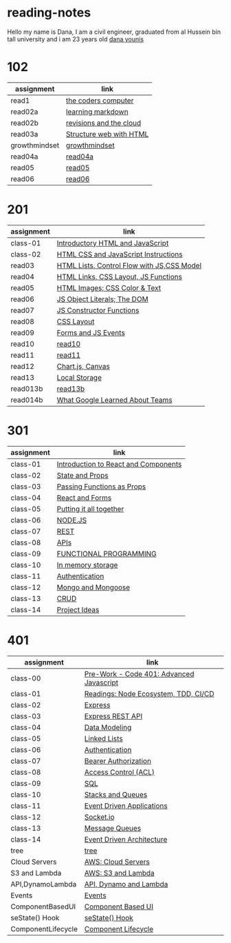 # reading-notes
Hello my name is Dana, I am a civil engineer, graduated from al Hussein bin tall university and i am 23 years old
[dana younis](https://github.com/dana-younis)





# 102
| assignment     | link                                       | 
| --------       | ----------                                 | 
| read1          | [the coders computer](102/read1.md)        | 
| read02a        | [learning markdown](102/read02b.md)        | 
| read02b        | [revisions and the cloud](102/read02b.md)  | 
| read03a        | [Structure web  with HTML](102/read03a.md) | 
|growthmindset   | [growthmindset](102/growthmindset.md)      | 
|read04a         | [read04a](102/read04a.md)                  |
|read05          | [read05](102/read05.md)                    |
|read06          | [read06](102/read06.md)                    |








# 201 
| assignment     | link                                                        | 
| --------       | ----------                                                  | 
| class-01       |[Introductory HTML and JavaScript](201/class-01.md)          | 
| class-02       |[HTML CSS and JavaScript Instructions](201/class-02.md)      | 
| read03         |[ HTML Lists, Control Flow with JS,CSS Model](201/read03.md) | 
| read04         |[HTML Links, CSS Layout, JS Functions](201/read04.md)        | 
| read05         | [ HTML Images; CSS Color & Text](201/read05.md)             | 
| read06         | [JS Object Literals; The DOM](201/read06.md)                |
| read07         | [JS Constructor Functions](201/read07.md)                   |
| read08         | [CSS Layout](201/read08.md)                                 | 
| read09         | [Forms and JS Events](201/read09.md)                        | 
| read10         | [read10](201/read10.md)                                     | 
| read11         | [read11](201/read11.md)                                     | 
| read12         | [Chart.js, Canvas](201/read12.md)                           | 
| read13         | [Local Storage](201/read13.md)                              |
| read013b       | [read13b](201/read13b.md)                                   |
| read014b       | [What Google Learned About Teams](201/read14b.md)           |

















# 301

| assignment     | link                                                               | 
| --------       | ----------                                                         | 
| class-01       | [Introduction to React and Components](301/Class-01.md)            | 
| class-02       | [State and Props](301/class-02.md)                                 | 
| class-03       | [Passing Functions as Props](301/class-03.md)                      | 
| class-04       | [React and Forms](301/class-04.md)                                 | 
| class-05       | [Putting it all together](301/Class-05.md)                         | 
| class-06       | [NODE.JS](301/Class-06.md)                                         | 
| class-07       | [REST](301/Class-07.md)                                            | 
| class-08       | [APIs](301/class-08.md)                                            | 
| class-09       | [FUNCTIONAL PROGRAMMING](301/class-09.md)                          | 
| class-10       | [In memory storage](301/class-10.md)                               | 
| class-11       | [Authentication](301/class-11.md)                                  |  
| class-12       | [Mongo and Mongoose](301/class-12.md)                              | 
| class-13       | [CRUD](301/class-13.md)                                            | 
| class-14       | [Project Ideas](301/class-14.md)                                   | 





# 401

| assignment     | link                                                               | 
| --------       | ----------                                                         | 
| class-00       | [Pre-Work - Code 401: Advanced Javascript ](401/PreWork.md)        | 
| class-01       | [Readings: Node Ecosystem, TDD, CI/CD](401/class-01.md)            | 
| class-02       | [Express ](401/class-02.md)                                        | 
| class-03       | [Express REST API ](401/class-03.md)                               | 
| class-04       | [Data Modeling ](401/class-04.md)                                  | 
| class-05       | [ Linked Lists ](401/class-05.md)                                  | 
| class-06       | [ Authentication ](401/class-06.md)                                | 
| class-07       | [Bearer Authorization ](401/class-07.md)                           | 
| class-08       | [Access Control (ACL)](401/class-08.md)                            | 
| class-09       | [SQL](401/class-09.md)                                             | 
| class-10       | [Stacks and Queues](401/class-10.md)                               | 
| class-11       | [Event Driven Applications](401/class-11.md)                       | 
| class-12       | [Socket.io](401/class-12.md)                                       | 
| class-13       | [Message Queues](401/class-13.md)                                  | 
| class-14       | [Event Driven Architecture](401/class-14.md)                       | 
| tree           | [tree](401/tree.md)                                                | 
| Cloud Servers  | [AWS: Cloud Servers](401/class-16.md)                              | 
| S3 and Lambda  | [ AWS: S3 and Lambda](401/class-17.md)                             | 
|API,DynamoLambda| [API, Dynamo and Lambda](401/class-18.md)                          | 
|Events          | [Events](401/class-19.md)                                          | 
|ComponentBasedUI| [ Component Based UI](401/class-26.md)                             | 
|seState() Hook  | [ seState() Hook](401/class-27.md)                                 | 
|ComponentLifecycle| [Component Lifecycle](401/class-28.md)                           | 






















